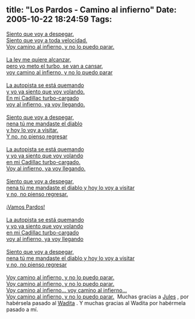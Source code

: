 title: "Los Pardos - Camino al infierno"
Date: 2005-10-22 18:24:59
Tags: 
---
<a href="http://damog.nipl.net/misc/Los_Pardos-Camino_Al_Infierno.mp3" target="_blank">Siento que voy a despegar.<br/>  Siento que voy a toda velocidad.<br/>  Voy camino al infierno, y no lo puedo parar.<br/><br/>  La ley me quiere alcanzar,<br/>  pero yo meto el turbo, se van a cansar,<br/>  voy camino al infierno, y no lo puedo parar<br/><br/>  La autopista se está quemando<br/>  y yo ya siento que voy volando.<br/>  En mi Cadillac turbo-cargado<br/>  voy al infierno, ya voy llegando.<br/><br/>  Siento que voy a despegar,<br/>  nena tú me mandaste el diablo <br/>  y hoy lo voy a visitar.<br/>  Y no, no pienso regresar<br/><br/>  La autopista se está quemando<br/>  y yo ya siento que voy volando<br/>  en mi Cadillac turbo-cargado.<br/>  Voy al infierno, ya voy llegando.<br/><br/>  Siento que voy a despegar,<br/>  nena tú me mandaste el diablo y hoy lo voy a visitar<br/>  y no, no pienso regresar.<br/><br/>  ¡Vamos Pardos!<br/><br/>  La autopista se está quemando<br/>  y yo ya siento que voy volando<br/>  en mi Cadillac turbo-cargado<br/>  voy al infierno, ya voy llegando<br/><br/>  Siento que voy a despegar,<br/>  nena tú me mandaste el diablo y hoy lo voy a visitar<br/>  y no, no pienso regresar<br/><br/>  Voy camino al infierno, y no lo puedo parar.<br/>  Voy camino al infierno, y no lo puedo parar.<br/>  Voy camino al infierno&#8230; voy camino al infierno&#8230;<br/>  Voy camino al infierno, y no lo puedo parar.</a>           Muchas gracias a <a href="http://julesmkblog.blogspot.com" target="_blank">Jules</a> , por habérsela pasado al <a href="http://www.wada.com.mx/" target="_blank">Wadita</a> . Y muchas gracias al Wadita por habérmela pasado a mí.  <br/><br/>
